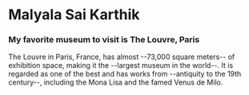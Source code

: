 # Malyala Sai Karthik
### My favorite museum to visit is The Louvre, Paris
The Louvre in Paris, France, has almost --73,000 square meters-- of exhibition space, making it the --largest museum in the world--. It is regarded as one of the best and has works from --antiquity to the 19th century--, including the Mona Lisa and the famed Venus de Milo.